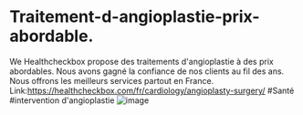 # Traitement-d-angioplastie-prix-abordable.
We Healthcheckbox propose des traitements d'angioplastie à des prix abordables. Nous avons gagné la confiance de nos clients au fil des ans. Nous offrons les meilleurs services partout en France.
Link:https://healthcheckbox.com/fr/cardiology/angioplasty-surgery/
#Santé #intervention d'angioplastie
![image](https://github.com/user-attachments/assets/e4d55b11-90ac-4e16-a5d6-263e15d0aaa2)
